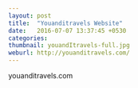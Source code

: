 ```yaml
---
layout: post
title:  "Youanditravels Website"
date:   2016-07-07 13:37:45 +0530
categories: 
thumbnail: youandItravels-full.jpg
weburl: http://youanditravels.com/
---
```

youanditravels.com